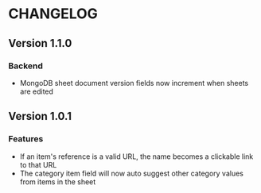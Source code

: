 # CHANGELOG

<!-- VERSION CHANGELOG TEMPLATE -->
<!--
## Version *VERSION NUMBER*

### Features
* features *

### Backend
* non user-facing stuff *

### Bug Fixes -->

## Version 1.1.0

### Backend

- MongoDB sheet document version fields now increment when sheets are edited

## Version 1.0.1

### Features

- If an item's reference is a valid URL, the name becomes a clickable link to that URL
- The category item field will now auto suggest other category values from items in the sheet

